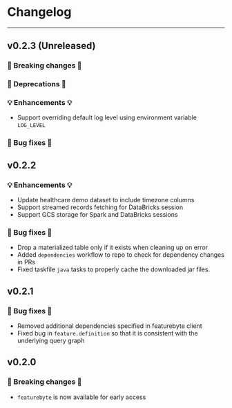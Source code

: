 # Changelog

---

## v0.2.3 (Unreleased)

### 🛑 Breaking changes 🛑
### 🚩 Deprecations 🚩
### 💡 Enhancements 💡
+ Support overriding default log level using environment variable `LOG_LEVEL`

### 🧰 Bug fixes 🧰


## v0.2.2

### 💡 Enhancements 💡

+ Update healthcare demo dataset to include timezone columns
+ Support streamed records fetching for DataBricks session
+ Support GCS storage for Spark and DataBricks sessions

### 🧰 Bug fixes 🧰

+ Drop a materialized table only if it exists when cleaning up on error
+ Added `dependencies` workflow to repo to check for dependency changes in PRs
+ Fixed taskfile `java` tasks to properly cache the downloaded jar files.

## v0.2.1

### 🧰 Bug fixes 🧰

* Removed additional dependencies specified in featurebyte client
* Fixed bug in `feature.definition` so that it is consistent with the underlying query graph


## v0.2.0

### 🛑 Breaking changes 🛑

+ `featurebyte` is now available for early access
